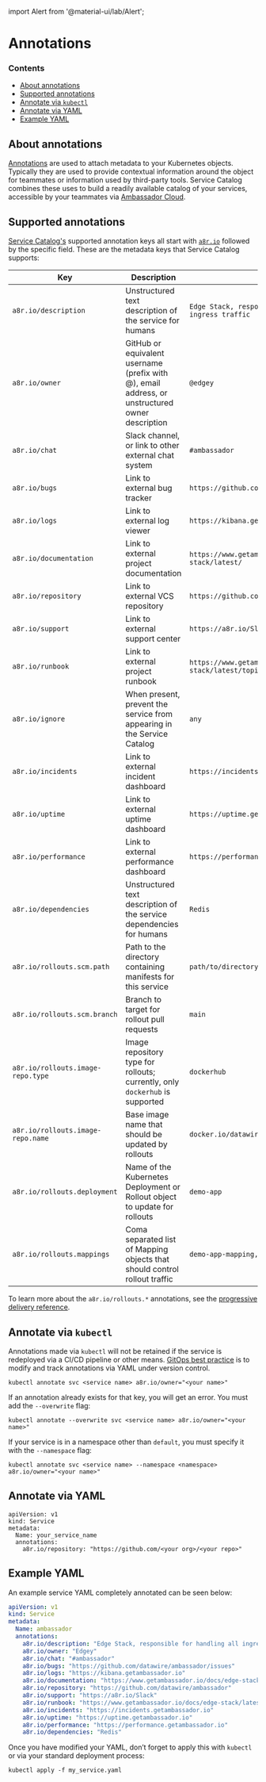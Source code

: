 import Alert from '@material-ui/lab/Alert';

# Annotations

<div class="docs-article-toc">
<h3>Contents</h3>

* [About annotations](#about-annotations)
* [Supported annotations](#supported-annotations)
* [Annotate via `kubectl`](#annotate-via-kubectl)
* [Annotate via YAML](#annotate-via-yaml)
* [Example YAML](#annotate-via-kubectl)

</div>

## About annotations

[Annotations](https://kubernetes.io/docs/concepts/overview/working-with-objects/annotations/) are used to attach metadata to your Kubernetes objects.  Typically they are used to provide contextual information around the object for teammates or information used by third-party tools.  Service Catalog combines these uses to build a readily available catalog of your services, accessible by your teammates via [Ambassador Cloud](https://app.getambassador.io/cloud/).

## Supported annotations

[Service Catalog's](https://app.getambassador.io/cloud/) supported annotation keys all start with [`a8r.io`](http://a8r.io) followed by the specific field. These are the metadata keys that Service Catalog supports:

| Key | Description | Example |
| --- | --- | --- |
| `a8r.io/description` | Unstructured text description of the service for humans | `Edge Stack, responsible for handling all ingress traffic` |
| `a8r.io/owner` | GitHub or equivalent username (prefix with @), email address, or unstructured owner description | `@edgey` |
| `a8r.io/chat` | Slack channel, or link to other external chat system | `#ambassador` |
| `a8r.io/bugs` | Link to external bug tracker | `https://github.com/datawire/ambassador/issues` |
| `a8r.io/logs` | Link to external log viewer | `https://kibana.getambassador.io` |
| `a8r.io/documentation` | Link to external project documentation | `https://www.getambassador.io/docs/edge-stack/latest/` |
| `a8r.io/repository` | Link to external VCS repository | `https://github.com/datawire/ambassador` |
| `a8r.io/support` | Link to external support center | `https://a8r.io/Slack` |
| `a8r.io/runbook` | Link to external project runbook | `https://www.getambassador.io/docs/edge-stack/latest/topics/running/debugging/` |
| `a8r.io/ignore`  | When present, prevent the service from appearing in the Service Catalog | `any` |
| `a8r.io/incidents`  | Link to external incident dashboard | `https://incidents.getambassador.io` |
| `a8r.io/uptime` | Link to external uptime dashboard | `https://uptime.getambassador.io` |
| `a8r.io/performance` | Link to external performance dashboard | `https://performance.getambassador.io` |
| `a8r.io/dependencies` | Unstructured text description of the service dependencies for humans | `Redis` |
| `a8r.io/rollouts.scm.path` | Path to the directory containing manifests for this service | `path/to/directory` |
| `a8r.io/rollouts.scm.branch` | Branch to target for rollout pull requests | `main` |
| `a8r.io/rollouts.image-repo.type` | Image repository type for rollouts; currently, only `dockerhub` is supported | `dockerhub` |
| `a8r.io/rollouts.image-repo.name` | Base image name that should be updated by rollouts | `docker.io/datawire/demo-image` |
| `a8r.io/rollouts.deployment` | Name of the Kubernetes Deployment or Rollout object to update for rollouts | `demo-app` |
| `a8r.io/rollouts.mappings` | Coma separated list of Mapping objects that should control rollout traffic | `demo-app-mapping,other-mapping` |

To learn more about the `a8r.io/rollouts.*` annotations, see the [progressive delivery reference](/docs/argo/latest/reference/ambassador-cloud-rollouts/#a8riorolloutsscmpath).

## Annotate via `kubectl`

<Alert severity="info">Annotations made via <code>kubectl</code> will not be retained if the service is redeployed via a CI/CD pipeline or other means. <a href="../../../../../edge-stack/1.13/topics/concepts/gitops-continuous-delivery/#continuous-delivery-and-gitops">GitOps best practice</a> is to modify and track annotations via YAML under version control.</Alert>

```
kubectl annotate svc <service name> a8r.io/owner="<your name>"
```

If an annotation already exists for that key, you will get an error. You must add the `--overwrite` flag:

```
kubectl annotate --overwrite svc <service name> a8r.io/owner="<your name>"
```

If your service is in a namespace other than `default`, you must specify it with the `--namespace` flag:

```
kubectl annotate svc <service name> --namespace <namespace> a8r.io/owner="<your name>"
```

## Annotate via YAML

```
apiVersion: v1
kind: Service
metadata:
  Name: your_service_name
  annotations:
    a8r.io/repository: "https://github.com/<your org>/<your repo>"
```

## Example YAML

An example service YAML completely annotated can be seen below:

```yaml
apiVersion: v1
kind: Service
metadata:
  Name: ambassador
  annotations:
    a8r.io/description: "Edge Stack, responsible for handling all ingress traffic"
    a8r.io/owner: "Edgey"
    a8r.io/chat: "#ambassador"
    a8r.io/bugs: "https://github.com/datawire/ambassador/issues"
    a8r.io/logs: "https://kibana.getambassador.io"
    a8r.io/documentation: "https://www.getambassador.io/docs/edge-stack/latest/"
    a8r.io/repository: "https://github.com/datawire/ambassador"
    a8r.io/support: "https://a8r.io/Slack"
    a8r.io/runbook: "https://www.getambassador.io/docs/edge-stack/latest/topics/running/debugging/"
    a8r.io/incidents: "https://incidents.getambassador.io"
    a8r.io/uptime: "https://uptime.getambassador.io"
    a8r.io/performance: "https://performance.getambassador.io"
    a8r.io/dependencies: "Redis"
```

Once you have modified your YAML, don’t forget to apply this with `kubectl` or via your standard deployment process:

```
kubectl apply -f my_service.yaml
```
